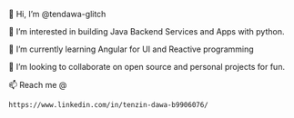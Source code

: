 👋 Hi, I’m @tendawa-glitch

👀 I’m interested in building Java Backend Services and Apps with python.

🌱 I’m currently learning Angular for UI and Reactive programming

💞️ I’m looking to collaborate on open source and personal projects for fun.

📫 Reach me @
```
https://www.linkedin.com/in/tenzin-dawa-b9906076/ 
```
